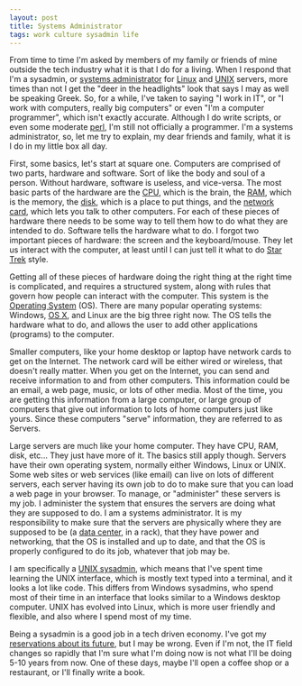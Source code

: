```yaml
--- 
layout: post
title: Systems Administrator
tags: work culture sysadmin life
---
```


From time to time I'm asked by members of my family or friends of mine outside the tech industry what it is that I do for a living. When I respond that I'm a sysadmin, or [systems administrator][1] for [Linux][2] and [UNIX][3] servers, more times than not I get the "deer in the headlights" look that says I may as well be speaking Greek. So, for a while, I've taken to saying "I work in IT", or "I work with computers, really big computers" or even "I'm a computer programmer", which isn't exactly accurate. Although I do write scripts, or even some moderate [perl][4], I'm still not officially a programmer. I'm a systems administrator, so, let me try to explain, my dear friends and family, what it is I do in my little box all day.
  
First, some basics, let's start at square one. Computers are comprised of two parts, hardware and software. Sort of like the body and soul of a person.  Without hardware, software is useless, and vice-versa. The most basic parts of the hardware are the [CPU][5], which is the brain, the [RAM][6], which is the memory, the [disk][7], which is a place to put things, and the [network card][8], which lets you talk to other computers. For each of these pieces of hardware there needs to be some way to tell them how to do what they are intended to do. Software tells the hardware what to do. I forgot two important pieces of hardware: the screen and the keyboard/mouse. They let us interact with the computer, at least until I can just tell it what to do [Star Trek][9] style.

Getting all of these pieces of hardware doing the right thing at the right time is complicated, and requires a structured system, along with rules that govern how people can interact with the computer. This system is the [Operating System][10] (OS). There are many popular operating systems: Windows, [OS X][11], and Linux are the big three right now. The OS tells the hardware what to do, and allows the user to add other applications (programs) to the computer.
  
Smaller computers, like your home desktop or laptop have network cards to get on the Internet. The network card will be either wired or wireless, that doesn't really matter. When you get on the Internet, you can send and receive information to and from other computers. This information could be an email, a web page, music, or lots of other media. Most of the time, you are getting this information from a large computer, or large group of computers that give out information to lots of home computers just like yours. Since these computers "serve" information, they are referred to as Servers.
  
Large servers are much like your home computer. They have CPU, RAM, disk, etc... They just have more of it. The basics still apply though. Servers have their own operating system, normally either Windows, Linux or UNIX. Some web sites or web services (like email) can live on lots of different servers, each server having its own job to do to make sure that you can load a web page in your browser. To manage, or "administer" these servers is my job. I administer the system that ensures the servers are doing what they are supposed to do. I am a systems administrator. It is my responsibility to make sure that the servers are physically where they are supposed to be (a [data center][12], in a rack), that they have power and networking, that the OS is installed and up to date, and that the OS is properly configured to do its job, whatever that job may be.

I am specifically a [UNIX sysadmin][13], which means that I've spent time learning the UNIX interface, which is mostly text typed into a terminal, and it looks a lot like code. This differs from Windows sysadmins, who spend most of their time in an interface that looks similar to a Windows desktop computer. UNIX has evolved into Linux, which is more user friendly and flexible, and also where I spend most of my time.

Being a sysadmin is a good job in a tech driven economy. I've got my [reservations about its future][14], but I may be wrong. Even if I'm not, the IT field changes so rapidly that I'm sure what I'm doing now is not what I'll be doing 5-10 years from now. One of these days, maybe I'll open a coffee shop or a restaurant, or I'll finally write a book.


[1]: http://en.wikipedia.org/wiki/Systems_administrator
[2]: http://www.ubuntu.com/
[3]: http://www-03.ibm.com/systems/power/software/aix/index.html
[4]: http://en.wikipedia.org/wiki/Perl
[5]: http://en.wikipedia.org/wiki/Cpu
[6]: http://en.wikipedia.org/wiki/RAM
[7]: http://en.wikipedia.org/wiki/Hard_drive
[8]: http://en.wikipedia.org/wiki/Network_interface_card
[9]: http://www.youtube.com/watch?v=VUbZ8CHVCSE&feature=related
[10]: http://en.wikipedia.org/wiki/Operating_system
[11]: http://www.apple.com
[12]: http://en.wikipedia.org/wiki/Data_center
[13]: http://en.wikipedia.org/wiki/The_UNIX-HATERS_Handbook
[14]: http://jonathanbuys.com/2008/10/end-of-an-era-2/

